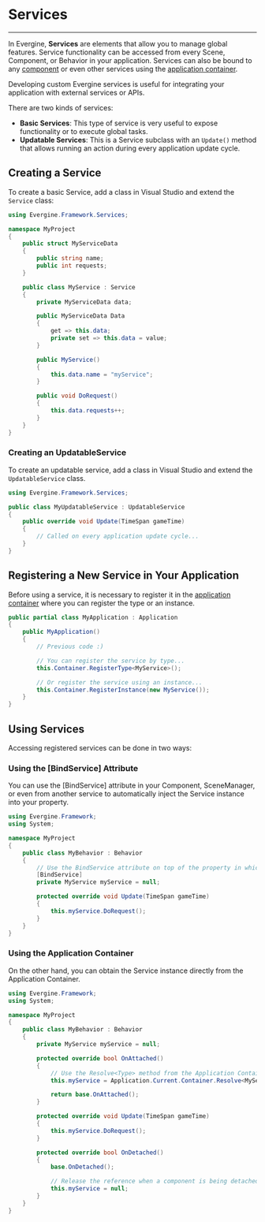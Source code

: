 # Services

---

In Evergine, **Services** are elements that allow you to manage global features. Service functionality can be accessed from every Scene, Component, or Behavior in your application. Services can also be bound to any [component](component_arch/components/index.md) or even other services using the [application container](application/index.md).

Developing custom Evergine services is useful for integrating your application with external services or APIs.

There are two kinds of services:
 
 * **Basic Services**: This type of service is very useful to expose functionality or to execute global tasks.
 * **Updatable Services**: This is a Service subclass with an `Update()` method that allows running an action during every application update cycle.

## Creating a Service

To create a basic Service, add a class in Visual Studio and extend the `Service` class:
 
```csharp
using Evergine.Framework.Services;

namespace MyProject
{
    public struct MyServiceData
    {
        public string name;
        public int requests;
    }

    public class MyService : Service
    {
        private MyServiceData data;

        public MyServiceData Data 
        {
            get => this.data;
            private set => this.data = value;
        }

        public MyService()
        {
            this.data.name = "myService";
        }

        public void DoRequest()
        {
            this.data.requests++;
        }        
    }
}
``` 

### Creating an UpdatableService

To create an updatable service, add a class in Visual Studio and extend the `UpdatableService` class.

```csharp
using Evergine.Framework.Services;

public class MyUpdatableService : UpdatableService
{
    public override void Update(TimeSpan gameTime)
    {
        // Called on every application update cycle...
    }        
}
``` 

## Registering a New Service in Your Application

Before using a service, it is necessary to register it in the [application container](application/index.md) where you can register the type or an instance.

```csharp
public partial class MyApplication : Application
{
    public MyApplication()
    {
        // Previous code :)

        // You can register the service by type...
        this.Container.RegisterType<MyService>();

        // Or register the service using an instance...
        this.Container.RegisterInstance(new MyService());            
    }
}
```

## Using Services

Accessing registered services can be done in two ways:

### Using the [BindService] Attribute

You can use the [BindService] attribute in your Component, SceneManager, or even from another service to automatically inject the Service instance into your property.

```csharp
using Evergine.Framework;
using System;

namespace MyProject
{
    public class MyBehavior : Behavior
    {
        // Use the BindService attribute on top of the property in which you want to inject the Service
        [BindService]
        private MyService myService = null;

        protected override void Update(TimeSpan gameTime)
        {
            this.myService.DoRequest();
        }
    }
}
```

### Using the Application Container

On the other hand, you can obtain the Service instance directly from the Application Container.

```csharp
using Evergine.Framework;
using System;

namespace MyProject
{
    public class MyBehavior : Behavior
    {
        private MyService myService = null;

        protected override bool OnAttached()
        {            
            // Use the Resolve<Type> method from the Application Container...
            this.myService = Application.Current.Container.Resolve<MyService>();

            return base.OnAttached();
        }

        protected override void Update(TimeSpan gameTime)
        {
            this.myService.DoRequest();
        }

        protected override bool OnDetached()
        {
            base.OnDetached();

            // Release the reference when a component is being detached...
            this.myService = null;
        }
    }
}
```